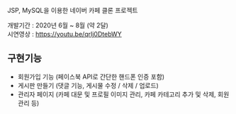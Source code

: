 JSP, MySQL을 이용한 네이버 카페 클론 프로젝트

개발기간 : 2020년 6월 ~ 8월 (약 2달)
<br>
시연영상 : https://youtu.be/qrIj0DtebWY
<br>
## 구현기능
- 회원가입 기능
(페이스북 API로 간단한 핸드폰 인증 포함)
- 게시판 만들기 
(댓글 기능, 게시물 수정 / 삭제 / 업로드)
- 관리자 페이지 
(카페 대문 및 프로필 이미지 관리, 카페 카테고리 추가 및 삭제, 회원관리 등)
